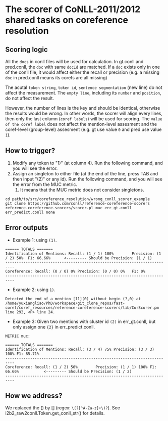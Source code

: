 # The scorer of CoNLL-2011/2012 shared tasks on coreference resolution

## Scoring logic

All the `docs` in conll files will be used for calculation. In gt.conll and pred.conll, the `doc` with same `docId` are matched. If a `doc` exists only in one of the conll file, it would affect either the recall or precision (e.g. a missing `doc` in pred.conll means its corefs are all missing)

The acutal `token string`, `token id`, `sentence segmentation` (new line) do not affect the measurement. The `empty line`, including its `number` and `position`, do not affect the result.

However, the number of lines is the key and should be identical, otherwise the results would be wrong. In other words, the socrer will align every lines, then only the last column (`coref labels`) will be used for scoring. The `value of the coref label` does not affect the mention-level assesment and the coref-level (group-level) assesment (e.g. gt use value `0` and pred use value `1`).

## How to trigger?

1. Modify any token to "1)" (at column 4). Run the following command, and you will see the error.
2. Assign an singleton to either file (at the end of the line, press TAB and then input "(2)" or any id). Run the following command, and you will see the error from the MUC metric.
   1. It means that the MUC metric does not consider singletons.

```
cd path/to/src/coreference_resolution/wrong_conll_scorer_example
git clone https://github.com/conll/reference-coreference-scorers
reference-coreference-scorers/scorer.pl muc err_gt.conll err_predict.conll none
```

## Error outputs

- Example 1: using `(1)`.

```
====== TOTALS =======
Identification of Mentions: Recall: (1 / 1) 100%        Precision: (1 / 2) 50%  F1: 66.66%      <--------- Should be Precision: (1 / 1)
--------------------------------------------------------------------------
Coreference: Recall: (0 / 0) 0% Precision: (0 / 0) 0%   F1: 0%
--------------------------------------------------------------------------
```

- Example 2: using `1)`.

```
Detected the end of a mention [11](0) without begin (?,0) at /home/yuxiangliao/PhD/workspace/git_clone_repos/fast-coref/coref_resources/reference-coreference-scorers/lib/CorScorer.pm line 292, <F> line 24.
```

- Example 3: Given two mentions with cluster id `(2)` in err_gt.conll, but only assign one `{2}` in err_predict.conll.

```
METRIC muc:

====== TOTALS =======
Identification of Mentions: Recall: (3 / 4) 75% Precision: (3 / 3) 100% F1: 85.71%
--------------------------------------------------------------------------
Coreference: Recall: (1 / 2) 50%        Precision: (1 / 1) 100% F1: 66.66%           <--------- Should be Precision: (1 / 2)
--------------------------------------------------------------------------
```

## How we address?

We replaced the () by [] (regex: `\(?[^A-Za-z]+\)?`). See i2b2_raw2conll.Token.get_conll_str() for details.
